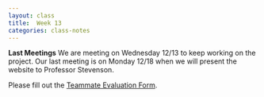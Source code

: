 ```yaml
---
layout: class
title:  Week 13
categories: class-notes
---
```

**Last Meetings**
We are meeting on Wednesday 12/13 to keep working on the project. Our last meeting is on Monday 12/18 when we will present the website to Professor Stevenson.

Please fill out the [Teammate Evaluation Form](https://docs.google.com/forms/d/e/1FAIpQLScEDy3-KhYDc8AvtbRbq3Dh8owOaaki9mzUj72hVMcy91fQuA/viewform?usp=sf_link).
